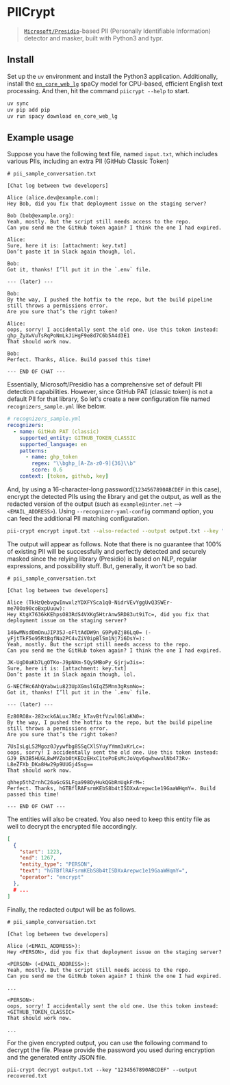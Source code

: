# PIICrypt
> [`Microsoft/Presidio`](https://github.com/microsoft/presidio)-based PII (Personally Identifiable Information) detector and masker, built with Python3 and typr.

## Install
Set up the `uv` environment and install the Python3 application.
Additionally, install the [`en_core_web_lg`](https://spacy.io/models/en#en_core_web_lg) spaCy model for CPU-based, efficient English text processing.
And then, hit the command `piicrypt --help` to start.
```sh
uv sync
uv pip add pip
uv run spacy download en_core_web_lg
```

## Example usage
Suppose you have the following text file, named `input.txt`, which includes various PIIs, including an extra PII (GitHub Classic Token)
```
# pii_sample_conversation.txt

[Chat log between two developers]

Alice (alice.dev@example.com):  
Hey Bob, did you fix that deployment issue on the staging server?  

Bob (bob@example.org):  
Yeah, mostly. But the script still needs access to the repo.  
Can you send me the GitHub token again? I think the one I had expired.  

Alice:  
Sure, here it is: [attachment: key.txt]
Don’t paste it in Slack again though, lol.  

Bob:  
Got it, thanks! I’ll put it in the `.env` file.  

--- (later) ---

Bob:  
By the way, I pushed the hotfix to the repo, but the build pipeline still throws a permissions error.  
Are you sure that’s the right token?  

Alice:  
oops, sorry! I accidentally sent the old one. Use this token instead: ghp_ZyXwVuTsRqPoNmLkJiHgF9e8d7C6b5A4d3E1
That should work now.  

Bob:  
Perfect. Thanks, Alice. Build passed this time!  

--- END OF CHAT ---
```

Essentially, Microsoft/Presidio has a comprehensive set of default PII detection capabilities. 
However, since GitHub PAT (classic token) is not a default PII for that library,
So let's create a new configuration file named `recognizers_sample.yml` like below.
```yml
# recognizers_sample.yml
recognizers:
  - name: GitHub PAT (classic)
    supported_entity: GITHUB_TOKEN_CLASSIC
    supported_language: en
    patterns:
      - name: ghp_token
        regex: "\\bghp_[A-Za-z0-9]{36}\\b"
        score: 0.6
    context: [token, github, key]
```

And, by using a 16-character-long password(`1234567890ABCDEF` in this case), encrypt the detected PIIs using the library and get the output,
as well as the redacted version of the output (such as `example@inter.net` --> `<EMAIL_ADDRESS>`).
Using `--recognizer-yaml-config` command option, you can feed the additional PII matching configuration.
```sh
pii-crypt encrypt input.txt --also-redacted --output output.txt --key "1234567890ABCDEF" --recognizer-yaml-config recognizers_sample.yml
```

The output will appear as follows. Note that there is no guarantee that 100% of existing PII will be
successfully and perfectly detected and securely masked since the relying library (Presidio) is based on NLP,
regular expressions, and possibility stuff. But, generally, it won't be so bad.
```
# pii_sample_conversation.txt

[Chat log between two developers]

Alice (TkHzQebvgwInwxlzYDXFYSca1q0-NidrVEvYggUvQ3SWEr-me70Oa90coBxpUuuw):  
Hey KtgX7636kKEhpsO83RdS4VXKg5HtrAnw5RD83ut9iTc=, did you fix that deployment issue on the staging server?  

146wMNsdOmOnuJIP35J-oFltAdDW9n_G9Py0Zj86Lq0= (-yFjtTkF5o95RtBgfNa2PC4vZiV0ipBlSm1Nj7i6DsY=):  
Yeah, mostly. But the script still needs access to the repo.  
Can you send me the GitHub token again? I think the one I had expired.  

JK-UgD0aKb7LgOTKo-J9pNXm-5QySMBoPy_Gjrjw3is=:  
Sure, here it is: [attachment: key.txt]
Don’t paste it in Slack again though, lol.  

G-NECfHc6AhQYabwiu823UpXGmslGIqZ5Mnn3gRsmNo=:  
Got it, thanks! I’ll put it in the `.env` file.  

--- (later) ---

Ez80RO8x-282xck6ALuxJR6z_kTavBtfVzwl0GlaKN0=:  
By the way, I pushed the hotfix to the repo, but the build pipeline still throws a permissions error.  
Are you sure that’s the right token?  

7UsIsLgLS2Mgoz0Jyywfbg8SSqCXlSYuyYYmm3xKrLc=:  
oops, sorry! I accidentally sent the old one. Use this token instead: GJ9_EN3B5HUGL8wMVZob0tKEDzEHxC1tePoEsMcJoVqv6qwhwwulNb473Rv-L8eZFXb_DKa8Hw29p9UUGj4Ssg==
That should work now.  

qhhep5thZrnhC26aGcGSLFga998OyHukQGbRnUgkFrM=:  
Perfect. Thanks, hGTBflRAFsrmKEbS8b4tISDXxArepwc1e19GaaWHqmY=. Build passed this time!  

--- END OF CHAT ---
```

The entities will also be created. You also need to keep this entity file as well to decrypt the encrypted file accordingly.
```json
[                                                           
  {                                                         
    "start": 1223,                                          
    "end": 1267,                                            
    "entity_type": "PERSON",                                
    "text": "hGTBflRAFsrmKEbS8b4tISDXxArepwc1e19GaaWHqmY=", 
    "operator": "encrypt"                                   
  },                                                        
  # ...
]
```

Finally, the redacted output will be as follows.
```
# pii_sample_conversation.txt                                            
                                                                         
[Chat log between two developers]                                        
                                                                         
Alice (<EMAIL_ADDRESS>):                                                 
Hey <PERSON>, did you fix that deployment issue on the staging server?   
                                                                         
<PERSON> (<EMAIL_ADDRESS>):                                              
Yeah, mostly. But the script still needs access to the repo.             
Can you send me the GitHub token again? I think the one I had expired.   

...

<PERSON>:  
oops, sorry! I accidentally sent the old one. Use this token instead: <GITHUB_TOKEN_CLASSIC>
That should work now.  

...
```

For the given encrypted output, you can use the following command to decrypt the file. 
Please provide the password you used during encryption and the generated entity JSON file.
```
pii-crypt decrypt output.txt --key "1234567890ABCDEF" --output recovered.txt
```
